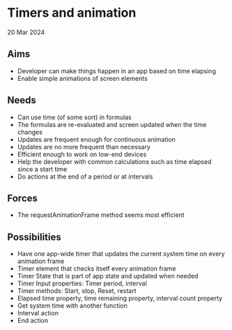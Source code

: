 Timers and animation
====================

20 Mar 2024

Aims
----

- Developer can make things happen in an app based on time elapsing
- Enable simple animations of screen elements

Needs
-----

- Can use time (of some sort) in formulas
- The formulas are re-evaluated and screen updated when the time changes
- Updates are frequent enough for continuous animation
- Updates are no more frequent than necessary
- Efficient enough to work on low-end devices
- Help the developer with common calculations such as time elapsed since a start time
- Do actions at the end of a period or at intervals

Forces
------

- The requestAnimationFrame method seems most efficient

Possibilities
-------------

- Have one app-wide timer that updates the current system time on every animation frame
- Timer element that checks itself every animation frame
- Timer State that is part of app state and updated when needed
- Timer Input properties: Timer period, interval
- Timer methods: Start, stop, Reset, restart
- Elapsed time property, time remaining property, interval count property
- Get system time with another function
- Interval action
- End action
